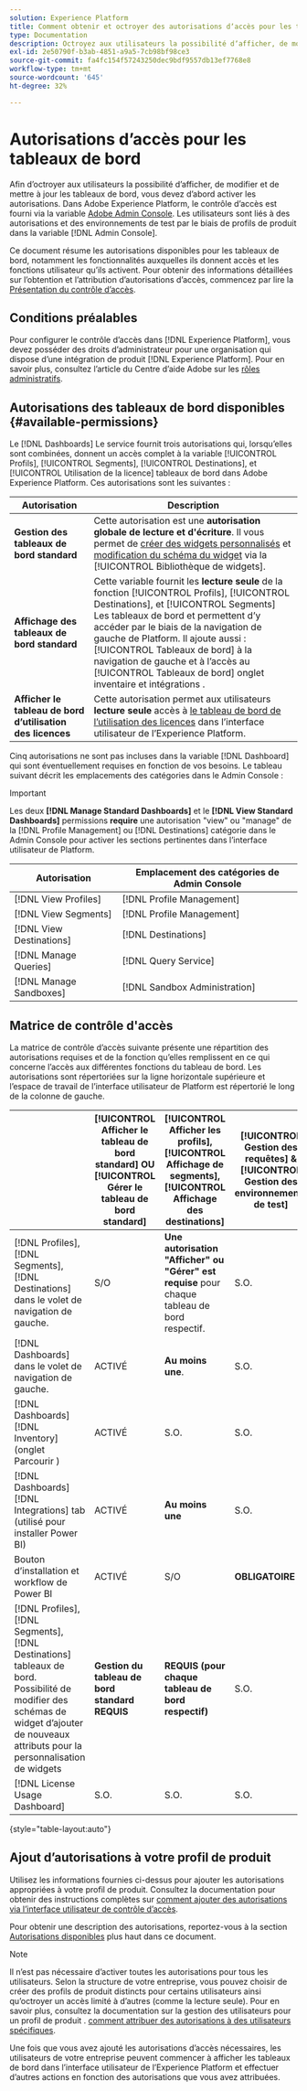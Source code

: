 ```yaml
---
solution: Experience Platform
title: Comment obtenir et octroyer des autorisations dʼaccès pour les tableaux de bord Experience Platform
type: Documentation
description: Octroyez aux utilisateurs la possibilité dʼafficher, de modifier et de mettre à jour les tableaux de bord Experience Platform à lʼaide dʼAdobe Admin Console.
exl-id: 2e50790f-b3ab-4851-a9a5-7cb98bf98ce3
source-git-commit: fa4fc154f57243250dec9bdf9557db13ef7768e8
workflow-type: tm+mt
source-wordcount: '645'
ht-degree: 32%

---
```


# Autorisations dʼaccès pour les tableaux de bord

Afin dʼoctroyer aux utilisateurs la possibilité dʼafficher, de modifier et de mettre à jour les tableaux de bord, vous devez dʼabord activer les autorisations. Dans Adobe Experience Platform, le contrôle d’accès est fourni via la variable [Adobe Admin Console](https://adminconsole.adobe.com/). Les utilisateurs sont liés à des autorisations et des environnements de test par le biais de profils de produit dans la variable [!DNL Admin Console].

Ce document résume les autorisations disponibles pour les tableaux de bord, notamment les fonctionnalités auxquelles ils donnent accès et les fonctions utilisateur qu’ils activent. Pour obtenir des informations détaillées sur lʼobtention et lʼattribution dʼautorisations dʼaccès, commencez par lire la [Présentation du contrôle dʼaccès](../access-control/home.md).

## Conditions préalables

Pour configurer le contrôle dʼaccès dans [!DNL Experience Platform], vous devez posséder des droits dʼadministrateur pour une organisation qui dispose dʼune intégration de produit [!DNL Experience Platform]. Pour en savoir plus, consultez l’article du Centre d’aide Adobe sur les [rôles administratifs](https://helpx.adobe.com/fr/enterprise/using/admin-roles.html).

## Autorisations des tableaux de bord disponibles {#available-permissions}

Le [!DNL Dashboards] Le service fournit trois autorisations qui, lorsqu’elles sont combinées, donnent un accès complet à la variable [!UICONTROL Profils], [!UICONTROL Segments], [!UICONTROL Destinations], et [!UICONTROL Utilisation de la licence] tableaux de bord dans Adobe Experience Platform. Ces autorisations sont les suivantes :

| Autorisation | Description |
|---|---|
| **Gestion des tableaux de bord standard** | Cette autorisation est une **autorisation globale de lecture et d&#39;écriture**. Il vous permet de [créer des widgets personnalisés](./customize/custom-widgets.md) et [modification du schéma du widget](./customize/edit-schema.md) via la [!UICONTROL Bibliothèque de widgets]. |
| **Affichage des tableaux de bord standard** | Cette variable fournit les **lecture seule** de la fonction [!UICONTROL Profils], [!UICONTROL Destinations], et [!UICONTROL Segments] Les tableaux de bord et permettent d’y accéder par le biais de la navigation de gauche de Platform. Il ajoute aussi : [!UICONTROL Tableaux de bord] à la navigation de gauche et à l’accès au [!UICONTROL Tableaux de bord] onglet inventaire et intégrations . |
| **Afficher le tableau de bord d’utilisation des licences** | Cette autorisation permet aux utilisateurs **lecture seule** accès à [le tableau de bord de l’utilisation des licences](./guides/license-usage.md) dans l’interface utilisateur de l’Experience Platform. |

Cinq autorisations ne sont pas incluses dans la variable [!DNL Dashboard] qui sont éventuellement requises en fonction de vos besoins. Le tableau suivant décrit les emplacements des catégories dans le Admin Console :

>[!IMPORTANT]
>
>Les deux **[!DNL Manage Standard Dashboards]** et le **[!DNL View Standard Dashboards]** permissions **require** une autorisation &quot;view&quot; ou &quot;manage&quot; de la [!DNL Profile Management] ou [!DNL Destinations] catégorie dans le Admin Console pour activer les sections pertinentes dans l’interface utilisateur de Platform.

| Autorisation | Emplacement des catégories de Admin Console |
|---|---|
| [!DNL View Profiles] | [!DNL Profile Management] |
| [!DNL View Segments] | [!DNL Profile Management] |
| [!DNL View Destinations] | [!DNL Destinations] |
| [!DNL Manage Queries] | [!DNL Query Service] |
| [!DNL Manage Sandboxes] | [!DNL Sandbox Administration] |

## Matrice de contrôle d&#39;accès

La matrice de contrôle d’accès suivante présente une répartition des autorisations requises et de la fonction qu’elles remplissent en ce qui concerne l’accès aux différentes fonctions du tableau de bord. Les autorisations sont répertoriées sur la ligne horizontale supérieure et l’espace de travail de l’interface utilisateur de Platform est répertorié le long de la colonne de gauche.

|  | [!UICONTROL Afficher le tableau de bord standard] OU [!UICONTROL Gérer le tableau de bord standard] | [!UICONTROL Afficher les profils],<br/>[!UICONTROL Affichage de segments],<br/> [!UICONTROL Affichage des destinations] | [!UICONTROL Gestion des requêtes] &amp; [!UICONTROL Gestion des environnements de test] | [!UICONTROL Afficher le tableau de bord d’utilisation des licences] |
|---|---|---|---|---|
| [!DNL Profiles],<br/>[!DNL Segments],<br/>[!DNL Destinations] dans le volet de navigation de gauche. | S/O | **Une autorisation &quot;Afficher&quot; ou &quot;Gérer&quot; est requise** pour chaque tableau de bord respectif. | S.O. | S.O. |
| [!DNL Dashboards] dans le volet de navigation de gauche. | ACTIVÉ | **Au moins une**. | S.O. | S.O. |
| [!DNL Dashboards] [!DNL Inventory] <br/>(onglet Parcourir ) | ACTIVÉ | S.O. | S.O. | S.O. |
| [!DNL Dashboards] [!DNL Integrations] tab <br/>(utilisé pour installer Power BI) | ACTIVÉ | **Au moins une** | S.O. | S.O. |
| Bouton d’installation et workflow de Power BI | ACTIVÉ | S/O | **OBLIGATOIRE** | S/O |
| [!DNL Profiles],<br/>[!DNL Segments],<br/>[!DNL Destinations] tableaux de bord.<br/>Possibilité de modifier des schémas de widget d’ajouter de nouveaux attributs pour la personnalisation de widgets | **Gestion du tableau de bord standard REQUIS** | **REQUIS (pour chaque tableau de bord respectif)** | S.O. | S.O. |
| [!DNL License Usage Dashboard] | S.O. | S.O. | S.O. | ACTIVÉ |

{style=&quot;table-layout:auto&quot;}

## Ajout d’autorisations à votre profil de produit

Utilisez les informations fournies ci-dessus pour ajouter les autorisations appropriées à votre profil de produit. Consultez la documentation pour obtenir des instructions complètes sur [comment ajouter des autorisations via l’interface utilisateur de contrôle d’accès](../access-control/ui/permissions.md).

Pour obtenir une description des autorisations, reportez-vous à la section [Autorisations disponibles](#available-permissions) plus haut dans ce document.

>[!NOTE]
>
>Il nʼest pas nécessaire dʼactiver toutes les autorisations pour tous les utilisateurs. Selon la structure de votre entreprise, vous pouvez choisir de créer des profils de produit distincts pour certains utilisateurs ainsi quʼoctroyer un accès limité à dʼautres (comme la lecture seule). Pour en savoir plus, consultez la documentation sur la gestion des utilisateurs pour un profil de produit . [comment attribuer des autorisations à des utilisateurs spécifiques](../access-control/ui/users.md).

Une fois que vous avez ajouté les autorisations d’accès nécessaires, les utilisateurs de votre entreprise peuvent commencer à afficher les tableaux de bord dans l’interface utilisateur de l’Experience Platform et effectuer d’autres actions en fonction des autorisations que vous avez attribuées.
